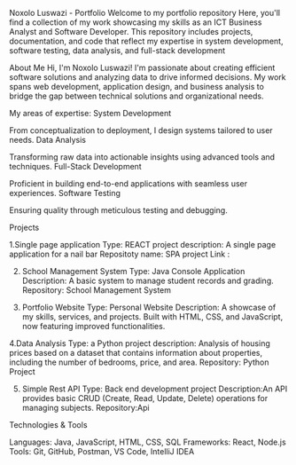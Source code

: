 Noxolo Luswazi - Portfolio
Welcome to my portfolio repository
Here, you'll find a collection of my work showcasing my skills as an ICT Business Analyst and Software Developer. This repository includes projects, documentation, and code that reflect my expertise in system development, software testing, data analysis, and full-stack development


About Me
Hi, I'm Noxolo Luswazi! I'm passionate about creating efficient software solutions and analyzing data to drive informed decisions. My work spans web development, application design, and business analysis to bridge the gap between technical solutions and organizational needs.



My areas of expertise:
System Development

From conceptualization to deployment, I design systems tailored to user needs.
Data Analysis

Transforming raw data into actionable insights using advanced tools and techniques.
Full-Stack Development

Proficient in building end-to-end applications with seamless user experiences.
Software Testing

Ensuring quality through meticulous testing and debugging.

Projects

1.Single page application
Type: REACT project
description: A single page application for a nail bar
Repositoty name: SPA project
Link :

2. School Management System
Type: Java Console Application
Description: A basic system to manage student records and grading.
Repository: School Management System
 

4. Portfolio Website
Type: Personal Website
Description: A showcase of my skills, services, and projects. Built with HTML, CSS, and JavaScript, now featuring improved functionalities.
   

4.Data Analysis
Type: a Python project
description: Analysis of housing prices based on a dataset that contains information about properties, including the number of bedrooms, price, and area.
Repository: Python Project


5. Simple Rest API
   Type: Back end development project
   Description:An API provides basic CRUD (Create, Read, Update, Delete) operations for managing subjects.
   Repository:Api
   


 Technologies & Tools
 
Languages: Java, JavaScript, HTML, CSS, SQL
Frameworks: React, Node.js
Tools: Git, GitHub, Postman, VS Code, IntelliJ IDEA


